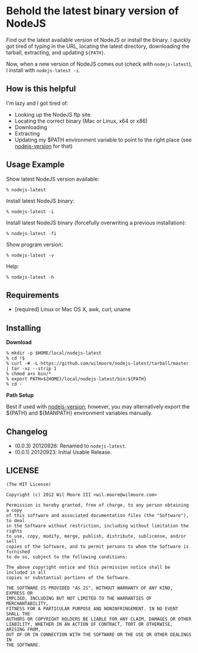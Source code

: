 Behold the latest binary version of NodeJS
========================================================

Find out the latest available version of NodeJS or install the binary. I quickly got tired of typing in the URL, locating the latest directory, downloading the tarball, extracting, and updating `${PATH}`.

Now, when a new version of NodeJS comes out (check with `nodejs-latest`), I install with `nodejs-latest -i`.


How is this helpful
------------------------------

I'm lazy and I got tired of:

-   Looking up the NodeJS ftp site.
-   Locating the correct binary (Mac or Linux, x64 or x86)
-   Downloading
-   Extracting
-   Updating my $PATH environment variable to point to the right place (see [nodejs-version](http://github.com/wilmoore/nodejs-version) for that)

Usage Example
------------------------------

Show latest NodeJS version available:

    % nodejs-latest

Install latest NodeJS binary:

    % nodejs-latest -i

Install latest NodeJS binary (forcefully overwriting a previous installation):

    % nodejs-latest -fi

Show program version:

    % nodejs-latest -v

Help:

    % nodejs-latest -h


Requirements
------------------------------

*   [required] Linux or Mac OS X, awk, curl, uname


Installing
------------------------------

**Download**

    % mkdir -p $HOME/local/nodejs-latest
    % cd !$
    % curl -# -L https://github.com/wilmoore/nodejs-latest/tarball/master | tar -xz --strip 1
    % chmod a+x bin/*
    % export PATH=${HOME}/local/nodejs-latest/bin:${PATH}
    % cd -

**Path Setup**

Best if used with [nodejs-version](http://github.com/wilmoore/nodejs-version); however, you may alternatively export the ${PATH} and ${MANPATH} environment variables manually.


Changelog
------------------------------

-   (0.0.3) 20120926: Renamed to `nodejs-latest`.
-   (0.0.1) 20120923: Initial Usable Release.


LICENSE
------------------------------

    (The MIT License)

    Copyright (c) 2012 Wil Moore III <wil.moore@wilmoore.com>

    Permission is hereby granted, free of charge, to any person obtaining a copy
    of this software and associated documentation files (the "Software"), to deal
    in the Software without restriction, including without limitation the rights
    to use, copy, modify, merge, publish, distribute, sublicense, and/or sell
    copies of the Software, and to permit persons to whom the Software is furnished
    to do so, subject to the following conditions:
    
    The above copyright notice and this permission notice shall be included in all
    copies or substantial portions of the Software.
    
    THE SOFTWARE IS PROVIDED "AS IS", WITHOUT WARRANTY OF ANY KIND, EXPRESS OR
    IMPLIED, INCLUDING BUT NOT LIMITED TO THE WARRANTIES OF MERCHANTABILITY,
    FITNESS FOR A PARTICULAR PURPOSE AND NONINFRINGEMENT. IN NO EVENT SHALL THE
    AUTHORS OR COPYRIGHT HOLDERS BE LIABLE FOR ANY CLAIM, DAMAGES OR OTHER
    LIABILITY, WHETHER IN AN ACTION OF CONTRACT, TORT OR OTHERWISE, ARISING FROM,
    OUT OF OR IN CONNECTION WITH THE SOFTWARE OR THE USE OR OTHER DEALINGS IN
    THE SOFTWARE.

